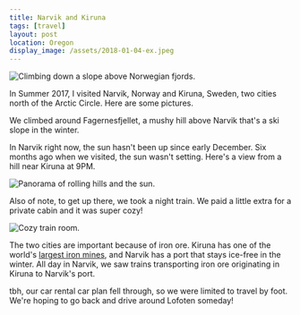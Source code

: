 ```yaml
---
title: Narvik and Kiruna
tags: [travel]
layout: post
location: Oregon
display_image: /assets/2018-01-04-ex.jpeg
---
```


![Climbing down a slope above Norwegian fjords.](/assets/2018-01-04-narvik.jpg)

In Summer 2017, I visited Narvik, Norway and Kiruna, Sweden, two cities north of the Arctic Circle. Here are some pictures.

We climbed around Fagernesfjellet, a mushy hill above Narvik that's a ski slope in the winter.


In Narvik right now, the sun hasn't been up since early December.  Six months ago when we visited, the sun wasn't setting. Here's a view from a hill near Kiruna at 9PM.

![Panorama of rolling hills and the sun.](/assets/2018-01-04-kiruna.jpg)


Also of note, to get up there, we took a night train. We paid a little extra for a private cabin and it was super cozy!

![Cozy train room.](/assets/2018-01-04-train.jpg)


The two cities are important because of iron ore. Kiruna has one of the world's [largest iron mines](https://en.wikipedia.org/wiki/Kiruna_Mine), and Narvik has a port that stays ice-free in the winter. All day in Narvik, we saw trains transporting iron ore originating in Kiruna to Narvik's port.


tbh, our car rental car plan fell through, so we were limited to travel by foot.
We're hoping to go back and drive around Lofoten someday!

